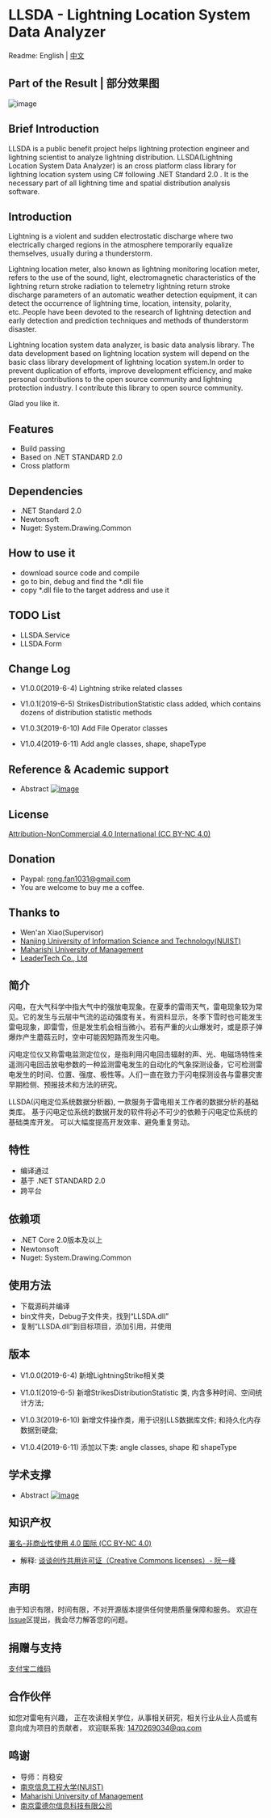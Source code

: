 # LLSDA - Lightning Location System Data Analyzer

Readme: English | [中文](#简介)

## Part of the Result | 部分效果图
![image](/Images/LightningTimeDistributionChart-%E9%9B%B7%E7%94%B5%E6%97%B6%E9%97%B4%E5%88%86%E5%B8%83%E5%9B%BE.png)


## Brief Introduction
LLSDA is a public benefit project helps lightning protection engineer and lightning scientist to analyze lightning distribution. 
LLSDA(Lightning Location System Data Analyzer) is an cross platform class library for lightning location system using C# following .NET Standard 2.0 . It is the necessary part of all lightning time and spatial distribution analysis software.

## Introduction
Lightning is a violent and sudden electrostatic discharge where two electrically charged regions in the atmosphere temporarily equalize themselves, usually during a thunderstorm.

Lightning location meter, also known as lightning monitoring location meter, refers to the use of the sound, light, electromagnetic characteristics of the lightning return stroke radiation to telemetry lightning return stroke discharge parameters of an automatic weather detection equipment, it can detect the occurrence of lightning time, location, intensity, polarity, etc..People have been devoted to the research of lightning detection and early detection and prediction techniques and methods of thunderstorm disaster.

Lightning location system data analyzer, is basic data analysis library. The data development based on lightning location system will depend on the basic class library development of lightning location system.In order to prevent duplication of efforts, improve development efficiency, and make personal contributions to the open source community and lightning protection industry. I contribute this library to open source community.

Glad you like it.

## Features
* Build passing
* Based on .NET STANDARD 2.0 
* Cross platform


## Dependencies
* .NET Standard 2.0
* Newtonsoft
* Nuget: System.Drawing.Common


## How to use it
* download source code and compile
* go to bin, debug and find the *.dll file
* copy *.dll file to the target address and use it

## TODO List
* LLSDA.Service
* LLSDA.Form

## Change Log
* V1.0.0(2019-6-4)
Lightning strike related classes

* V1.0.1(2019-6-5)
StrikesDistributionStatistic class added, which contains dozens of distribution statistic methods

* V1.0.3(2019-6-10)
Add File Operator classes

* V1.0.4(2019-6-11)
Add angle classes, shape, shapeType


## Reference & Academic support
* Abstract
[![image](/Images/Abstract.png)](/Documents/Calculation%20and%20Software%20Implementation%20of%20Ground%20Lightning-Flash%20Density-%E9%9B%B7%E5%87%BB%E5%A4%A7%E5%9C%B0%E5%AF%86%E5%BA%A6%E7%9A%84%E8%AE%A1%E7%AE%97%E4%B8%8E%E8%BD%AF%E4%BB%B6%E5%AE%9E%E7%8E%B0-Rong%20Fan-%E6%A8%8A%E8%8D%A3.pdf)

## License
[Attribution-NonCommercial 4.0 International (CC BY-NC 4.0)](https://creativecommons.org/licenses/by-nc/4.0/)


## Donation
* Paypal: rong.fan1031@gmail.com
* You are welcome to buy me a coffee.

## Thanks to
* Wen'an Xiao(Supervisor)
* [Nanjing University of Information Science and Technology(NUIST)](https://en.nuist.edu.cn/)
* [Maharishi University of Management](https://www.mum.edu/)
* [LeaderTech Co., Ltd](http://www.leader-tech.net)


## 简介
闪电，在大气科学中指大气中的强放电现象。在夏季的雷雨天气，雷电现象较为常见。它的发生与云层中气流的运动强度有关。有资料显示，冬季下雪时也可能发生雷电现象，即雷雪，但是发生机会相当微小。若有严重的火山爆发时，或是原子弹爆炸产生蘑菇云时，空中可能因短路而发生闪电。

闪电定位仪又称雷电监测定位仪，是指利用闪电回击辐射的声、光、电磁场特性来遥测闪电回击放电参数的一种监测雷电发生的自动化的气象探测设备，它可检测雷电发生的时间、位置、强度、极性等。人们一直在致力于闪电探测设各与雷暴灾害早期检侧、预报技术和方法的研究。

LLSDA(闪电定位系统数据分析器), 一款服务于雷电相关工作者的数据分析的基础类库。 基于闪电定位系统的数据开发的软件将必不可少的依赖于闪电定位系统的基础类库开发。 可以大幅度提高开发效率、避免重复劳动。

## 特性
* 编译通过
* 基于 .NET STANDARD 2.0 
* 跨平台


## 依赖项
* .NET Core 2.0版本及以上
* Newtonsoft
* Nuget: System.Drawing.Common


## 使用方法
* 下载源码并编译
* bin文件夹，Debug子文件夹，找到“LLSDA.dll”
* 复制“LLSDA.dll”到目标项目，添加引用，并使用


## 版本
* V1.0.0(2019-6-4)
新增LightningStrike相关类


* V1.0.1(2019-6-5)
新增StrikesDistributionStatistic 类, 内含多种时间、空间统计方法;

* V1.0.3(2019-6-10)
新增文件操作类，用于识别LLS数据库文件; 和持久化内存数据到硬盘;

* V1.0.4(2019-6-11)
添加以下类: angle classes, shape 和 shapeType

## 学术支撑
* Abstract
[![image](/Images/%E6%91%98%E8%A6%81.png)](/Documents/Calculation%20and%20Software%20Implementation%20of%20Ground%20Lightning-Flash%20Density-%E9%9B%B7%E5%87%BB%E5%A4%A7%E5%9C%B0%E5%AF%86%E5%BA%A6%E7%9A%84%E8%AE%A1%E7%AE%97%E4%B8%8E%E8%BD%AF%E4%BB%B6%E5%AE%9E%E7%8E%B0-Rong%20Fan-%E6%A8%8A%E8%8D%A3.pdf)


## 知识产权
[署名-非商业性使用 4.0 国际 (CC BY-NC 4.0)](https://creativecommons.org/licenses/by-nc/4.0/deed.zh)
* 解释: [谈谈创作共用许可证（Creative Commons licenses）- 阮一峰](http://www.ruanyifeng.com/blog/2008/04/creative_commons_licenses.html)


## 声明
由于知识有限，时间有限，不对开源版本提供任何使用质量保障和服务。
欢迎在[Issue](https://github.com/memoryfraction/LLSDA-Lightning-Location-System-Data-Analyzer/issues)区提出，我会尽力解答您的问题。


## 捐赠与支持
[支付宝二维码](/Images/%E6%94%AF%E4%BB%98%E5%AE%9D%E4%BA%8C%E7%BB%B4%E7%A0%81.JPG)


## 合作伙伴
如您对雷电有兴趣， 正在攻读相关学位，从事相关研究，相关行业从业人员或有意向成为项目的贡献者， 欢迎联系我: 1470269034@qq.com



## 鸣谢
* 导师：肖稳安
* [南京信息工程大学(NUIST)](https://en.nuist.edu.cn/)
* [Maharishi University of Management](https://www.mum.edu/)
* [南京雷德尔信息科技有限公司](http://www.leader-tech.net)
